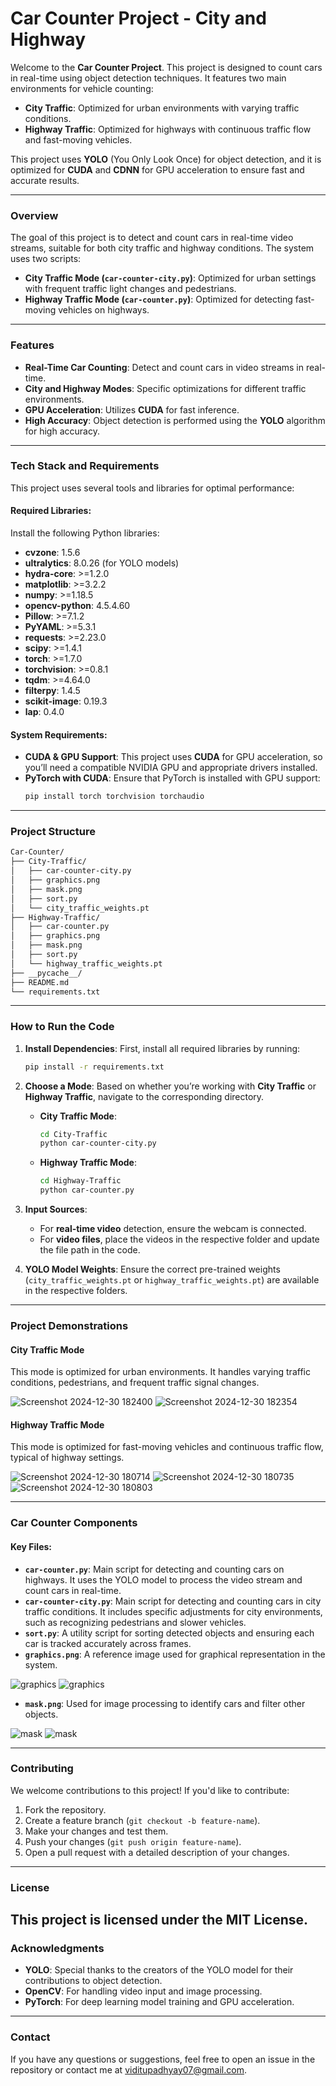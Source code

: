 # Car Counter Project - City and Highway

Welcome to the **Car Counter Project**. This project is designed to count cars in real-time using object detection techniques. It features two main environments for vehicle counting:
- **City Traffic**: Optimized for urban environments with varying traffic conditions.
- **Highway Traffic**: Optimized for highways with continuous traffic flow and fast-moving vehicles.

This project uses **YOLO** (You Only Look Once) for object detection, and it is optimized for **CUDA** and **CDNN** for GPU acceleration to ensure fast and accurate results.

---

### **Overview**

The goal of this project is to detect and count cars in real-time video streams, suitable for both city traffic and highway conditions. The system uses two scripts:
- **City Traffic Mode (`car-counter-city.py`)**: Optimized for urban settings with frequent traffic light changes and pedestrians.
- **Highway Traffic Mode (`car-counter.py`)**: Optimized for detecting fast-moving vehicles on highways.

---

### **Features**
- **Real-Time Car Counting**: Detect and count cars in video streams in real-time.
- **City and Highway Modes**: Specific optimizations for different traffic environments.
- **GPU Acceleration**: Utilizes **CUDA** for fast inference.
- **High Accuracy**: Object detection is performed using the **YOLO** algorithm for high accuracy.
  
---

### **Tech Stack and Requirements**

This project uses several tools and libraries for optimal performance:

#### **Required Libraries**:
Install the following Python libraries:
- **cvzone**: 1.5.6
- **ultralytics**: 8.0.26 (for YOLO models)
- **hydra-core**: >=1.2.0
- **matplotlib**: >=3.2.2
- **numpy**: >=1.18.5
- **opencv-python**: 4.5.4.60
- **Pillow**: >=7.1.2
- **PyYAML**: >=5.3.1
- **requests**: >=2.23.0
- **scipy**: >=1.4.1
- **torch**: >=1.7.0
- **torchvision**: >=0.8.1
- **tqdm**: >=4.64.0
- **filterpy**: 1.4.5
- **scikit-image**: 0.19.3
- **lap**: 0.4.0

#### **System Requirements**:
- **CUDA & GPU Support**: This project uses **CUDA** for GPU acceleration, so you’ll need a compatible NVIDIA GPU and appropriate drivers installed.
- **PyTorch with CUDA**: Ensure that PyTorch is installed with GPU support:
  ```bash
  pip install torch torchvision torchaudio
  ```

---

### **Project Structure**

```bash
Car-Counter/
├── City-Traffic/
│   ├── car-counter-city.py
│   ├── graphics.png
│   ├── mask.png
│   ├── sort.py
│   └── city_traffic_weights.pt
├── Highway-Traffic/
│   ├── car-counter.py
│   ├── graphics.png
│   ├── mask.png
│   ├── sort.py
│   └── highway_traffic_weights.pt
├── __pycache__/
├── README.md
└── requirements.txt
```

---

### **How to Run the Code**

1. **Install Dependencies**:
   First, install all required libraries by running:
   ```bash
   pip install -r requirements.txt
   ```

2. **Choose a Mode**:
   Based on whether you’re working with **City Traffic** or **Highway Traffic**, navigate to the corresponding directory.

   - **City Traffic Mode**:
     ```bash
     cd City-Traffic
     python car-counter-city.py
     ```

   - **Highway Traffic Mode**:
     ```bash
     cd Highway-Traffic
     python car-counter.py
     ```

3. **Input Sources**:
   - For **real-time video** detection, ensure the webcam is connected.
   - For **video files**, place the videos in the respective folder and update the file path in the code.

4. **YOLO Model Weights**: Ensure the correct pre-trained weights (`city_traffic_weights.pt` or `highway_traffic_weights.pt`) are available in the respective folders.

---

### **Project Demonstrations**

#### **City Traffic Mode**

This mode is optimized for urban environments. It handles varying traffic conditions, pedestrians, and frequent traffic signal changes.

![Screenshot 2024-12-30 182400](https://github.com/user-attachments/assets/e3b7f41e-24bd-4b15-88a3-dad6b677a45c)
![Screenshot 2024-12-30 182354](https://github.com/user-attachments/assets/3e9ce0ee-6f45-482e-ae74-ea49c2e8ab9f)


#### **Highway Traffic Mode**

This mode is optimized for fast-moving vehicles and continuous traffic flow, typical of highway settings.

![Screenshot 2024-12-30 180714](https://github.com/user-attachments/assets/313745e3-f2d6-499a-8c7f-12c29611cc7e)
![Screenshot 2024-12-30 180735](https://github.com/user-attachments/assets/ecd12b0c-6ead-4ed5-8100-7d7e1b88a796)
![Screenshot 2024-12-30 180803](https://github.com/user-attachments/assets/f231a8f7-82cf-4d0d-8c3e-1f512bdf0140)


---

### **Car Counter Components**

#### **Key Files:**
- **`car-counter.py`**: Main script for detecting and counting cars on highways. It uses the YOLO model to process the video stream and count cars in real-time.
- **`car-counter-city.py`**: Main script for detecting and counting cars in city traffic conditions. It includes specific adjustments for city environments, such as recognizing pedestrians and slower vehicles.
- **`sort.py`**: A utility script for sorting detected objects and ensuring each car is tracked accurately across frames.
- **`graphics.png`**: A reference image used for graphical representation in the system.

![graphics](https://github.com/user-attachments/assets/dff963f7-03ed-4847-a88d-5d2879f07d45)
![graphics](https://github.com/user-attachments/assets/eac7d51c-6d89-403f-9aec-c3575e436510)

- **`mask.png`**: Used for image processing to identify cars and filter other objects.

![mask](https://github.com/user-attachments/assets/cd37eb7c-39cf-4c82-b8bc-ed9324f44e8e)
![mask](https://github.com/user-attachments/assets/6f12f0b6-d78e-4b01-bd29-83d3305ecc21)

---

### **Contributing**

We welcome contributions to this project! If you'd like to contribute:

1. Fork the repository.
2. Create a feature branch (`git checkout -b feature-name`).
3. Make your changes and test them.
4. Push your changes (`git push origin feature-name`).
5. Open a pull request with a detailed description of your changes.

---

### **License**

This project is licensed under the **MIT License**. 
---

### **Acknowledgments**

- **YOLO**: Special thanks to the creators of the YOLO model for their contributions to object detection.
- **OpenCV**: For handling video input and image processing.
- **PyTorch**: For deep learning model training and GPU acceleration.

---

### **Contact**

If you have any questions or suggestions, feel free to open an issue in the repository or contact me at viditupadhyay07@gmail.com.
